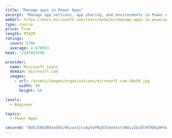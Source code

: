 ```yaml
---
title: "Manage apps in Power Apps"
excerpt: "Manage app versions, app sharing, and environments in Power Apps."
webUrl: https://docs.microsoft.com/learn/modules/manage-apps-in-powerapps/
type: course
price: Free
length: PT42M
ratings:
  count: 5786
  average: 4.679053
heat: -2147483598

provider:
  name: Microsoft Learn
  domain: microsoft.com
  images:
    - url: /assets/images/organizations/microsoft.com-50x50.jpg
      width: 50
      height: 50

levels:
  - Beginner

topics:
  - Power Apps

secured: "Bd5/ENkQR9andhG/Rkzux5jcuAyVoPByD3teUeXztsNGLyZbsBlHT9EKpHFUAChxq21INbRoq52qapbOHOK+yS86ERMQ1FccJUxUmpMogirGZN0HXH21KPLlHXW5TDqwvj4+7fXZfxddjZXA3UX8alfJMv2pACzh8HsUOtcH17RWIZ0MuRGa+Pl+x2PpDYSTSAnTM+JtjKQrYDjaw1z/doKTdDUbgt2t0C2bxM8mqbIVItY/3S73Uy1Z6SmSyp6BHpfaO+e/KTjVKDrhB/U7A69n8L9wUUVy3NMOXyKJ2JbqpVeEEIbkn611HWgfJsrs9k9J345s3fb0UhU3UCV3c5fQ8plkO+BkjRXjP1yqrqQHbHODNOHAd8hJitgg9zjoqxy9cd/syUE1Mahl2D3ZaIAJI4d8apBUtxRoyHMJLWw=;LtwyCx/Nr2G0GtC0gMqpvw=="
---
```


